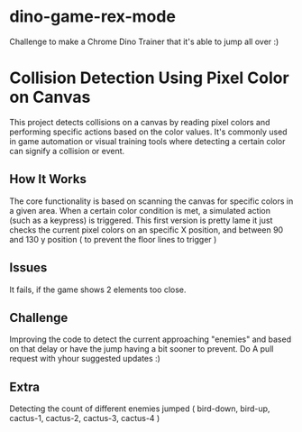 # dino-game-rex-mode
Challenge to make a Chrome Dino Trainer that it's able to jump all over :)

# Collision Detection Using Pixel Color on Canvas

This project detects collisions on a canvas by reading pixel colors and performing specific actions based on the color values. It's commonly used in game automation or visual training tools where detecting a certain color can signify a collision or event.

## How It Works

The core functionality is based on scanning the canvas for specific colors in a given area. When a certain color condition is met, a simulated action (such as a keypress) is triggered.
This first version is pretty lame it just checks the current pixel colors on an specific X position, and between 90 and 130 y position ( to prevent the floor lines to trigger )

## Issues
It fails, if the game shows 2 elements too close. 

## Challenge
Improving the code to detect the current approaching "enemies" and based on that delay or have the jump having a bit sooner to prevent. Do A pull request with yhour suggested updates :)

## Extra 
Detecting the count of different enemies jumped ( bird-down, bird-up, cactus-1, cactus-2, cactus-3, cactus-4 )
